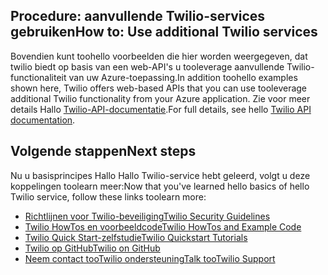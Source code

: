 ## <span data-ttu-id="fbe45-101"><a name="AdditionalServices"></a>Procedure: aanvullende Twilio-services gebruiken</span><span class="sxs-lookup"><span data-stu-id="fbe45-101"><a name="AdditionalServices"></a>How to: Use additional Twilio services</span></span>
<span data-ttu-id="fbe45-102">Bovendien kunt toohello voorbeelden die hier worden weergegeven, dat twilio biedt op basis van een web-API's u tooleverage aanvullende Twilio-functionaliteit van uw Azure-toepassing.</span><span class="sxs-lookup"><span data-stu-id="fbe45-102">In addition toohello examples shown here, Twilio offers web-based APIs that you can use tooleverage additional Twilio functionality from your Azure application.</span></span> <span data-ttu-id="fbe45-103">Zie voor meer details Hallo [Twilio-API-documentatie][twilio_api_documentation].</span><span class="sxs-lookup"><span data-stu-id="fbe45-103">For full details, see hello [Twilio API documentation][twilio_api_documentation].</span></span>

## <span data-ttu-id="fbe45-104"><a name="NextSteps"></a>Volgende stappen</span><span class="sxs-lookup"><span data-stu-id="fbe45-104"><a name="NextSteps"></a>Next steps</span></span>
<span data-ttu-id="fbe45-105">Nu u basisprincipes Hallo Hallo Twilio-service hebt geleerd, volgt u deze koppelingen toolearn meer:</span><span class="sxs-lookup"><span data-stu-id="fbe45-105">Now that you've learned hello basics of hello Twilio service, follow these links toolearn more:</span></span>

* <span data-ttu-id="fbe45-106">[Richtlijnen voor Twilio-beveiliging][twilio_security_guidelines]</span><span class="sxs-lookup"><span data-stu-id="fbe45-106">[Twilio Security Guidelines][twilio_security_guidelines]</span></span>
* <span data-ttu-id="fbe45-107">[Twilio HowTos en voorbeeldcode][twilio_howtos]</span><span class="sxs-lookup"><span data-stu-id="fbe45-107">[Twilio HowTos and Example Code][twilio_howtos]</span></span>
* <span data-ttu-id="fbe45-108">[Twilio Quick Start-zelfstudie][twilio_quickstarts]</span><span class="sxs-lookup"><span data-stu-id="fbe45-108">[Twilio Quickstart Tutorials][twilio_quickstarts]</span></span> 
* <span data-ttu-id="fbe45-109">[Twilio op GitHub][twilio_on_github]</span><span class="sxs-lookup"><span data-stu-id="fbe45-109">[Twilio on GitHub][twilio_on_github]</span></span>
* <span data-ttu-id="fbe45-110">[Neem contact tooTwilio ondersteuning][twilio_support]</span><span class="sxs-lookup"><span data-stu-id="fbe45-110">[Talk tooTwilio Support][twilio_support]</span></span>

[twilio_api_documentation]: http://www.twilio.com/api
[twilio_security_guidelines]: http://www.twilio.com/docs/security
[twilio_howtos]: http://www.twilio.com/docs/howto
[twilio_on_github]: https://github.com/twilio
[twilio_support]: http://www.twilio.com/help/contact
[twilio_quickstarts]: http://www.twilio.com/docs/quickstart


